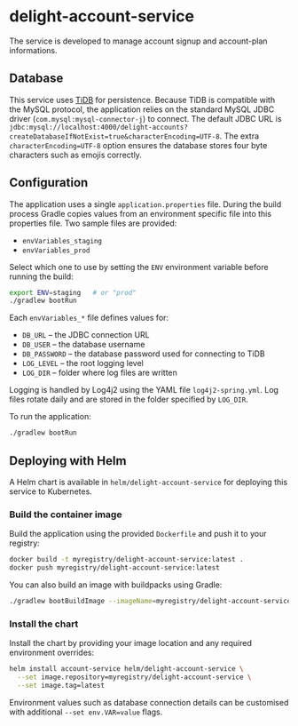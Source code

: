 # delight-account-service
The service is developed to manage account signup and account-plan informations.

## Database
This service uses [TiDB](https://tidb.io) for persistence. Because TiDB is
compatible with the MySQL protocol, the application relies on the standard
MySQL JDBC driver (`com.mysql:mysql-connector-j`) to connect. The default JDBC
URL is `jdbc:mysql://localhost:4000/delight-accounts?createDatabaseIfNotExist=true&characterEncoding=UTF-8`.
The extra `characterEncoding=UTF-8` option ensures the database stores four byte characters such as emojis correctly.

## Configuration
The application uses a single `application.properties` file. During the build
process Gradle copies values from an environment specific file into this
properties file. Two sample files are provided:

- `envVariables_staging`
- `envVariables_prod`

Select which one to use by setting the `ENV` environment variable before
running the build:

```bash
export ENV=staging   # or "prod"
./gradlew bootRun
```

Each `envVariables_*` file defines values for:

- `DB_URL` – the JDBC connection URL
- `DB_USER` – the database username
- `DB_PASSWORD` – the database password used for connecting to TiDB
- `LOG_LEVEL` – the root logging level
- `LOG_DIR` – folder where log files are written

Logging is handled by Log4j2 using the YAML file `log4j2-spring.yml`. Log files
rotate daily and are stored in the folder specified by `LOG_DIR`.

To run the application:

```bash
./gradlew bootRun
```

## Deploying with Helm
A Helm chart is available in `helm/delight-account-service` for deploying this service to Kubernetes.

### Build the container image
Build the application using the provided `Dockerfile` and push it to your registry:

```bash
docker build -t myregistry/delight-account-service:latest .
docker push myregistry/delight-account-service:latest
```

You can also build an image with buildpacks using Gradle:

```bash
./gradlew bootBuildImage --imageName=myregistry/delight-account-service:latest
```

### Install the chart
Install the chart by providing your image location and any required environment overrides:

```bash
helm install account-service helm/delight-account-service \
  --set image.repository=myregistry/delight-account-service \
  --set image.tag=latest
```

Environment values such as database connection details can be customised with additional `--set env.VAR=value` flags.
